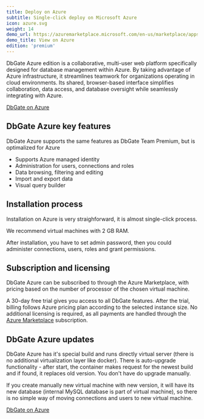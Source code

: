 ```yaml
---
title: Deploy on Azure
subtitle: Single-click deploy on Microsoft Azure
icon: azure.svg
weight: 14
demo_url: https://azuremarketplace.microsoft.com/en-us/marketplace/apps/sprinxsystemsas1582034211947.dbgate_azure_vm?tab=Overview
demo_title: View on Azure
edition: 'premium'
---
```


DbGate Azure edition is a collaborative, multi-user web platform specifically designed for database management within Azure. By taking advantage of Azure infrastructure, it streamlines teamwork for organizations operating in cloud environments. Its shared, browser-based interface simplifies collaboration, data access, and database oversight while seamlessly integrating with Azure.

<p>
    <a href="https://azuremarketplace.microsoft.com/en-us/marketplace/apps/sprinxsystemsas1582034211947.dbgate_azure_vm?tab=Overview" target="_blank" class="button is-info is-medium">DbGate on Azure</a>
</p>

## DbGate Azure key features
DbGate Azure supports the same features as DbGate Team Premium, but is optimalized for Azure

* Supports Azure managed identity
* Administration for users, connections and roles
* Data browsing, filtering and editing
* Import and export data
* Visual query builder

## Installation process
Installation on Azure is very straighforward, it is almost single-click process. 

We recommend virtual machines with 2 GB RAM.

After installation, you have to set admin password, then you could administer connections, users, roles and grant permissions.

## Subscription and licensing
DbGate Azure can be subscribed to through the Azure Marketplace, with pricing based on the number of processor of the chosen virtual machine. 

A 30-day free trial gives you access to all DbGate features. After the trial, billing follows Azure pricing plan according to the selected instance size. No additional licensing is required, as all payments are handled through the [Azure Marketplace](https://azuremarketplace.microsoft.com/en-us/marketplace/apps/sprinxsystemsas1582034211947.dbgate_azure_vm?tab=Overview) subscription.

## DbGate Azure updates
DbGate Azure has it's special build and runs directly virtual server (there is no additional virtualization layer like docker). There is auto-upgrade functionality - after start, the container makes request for the newest build and if found, it replaces old version. You don't have do upgrade manually. 

If you create manually new virtual machine with new version, it will have its new database (internal MySQL database is part of virtual machine), so there is no simple way of moving connections and users to new virtual machine.

<p>
    <a href="https://azuremarketplace.microsoft.com/en-us/marketplace/apps/sprinxsystemsas1582034211947.dbgate_azure_vm?tab=Overview" target="_blank" class="button is-info is-medium">DbGate on Azure</a>
</p>
